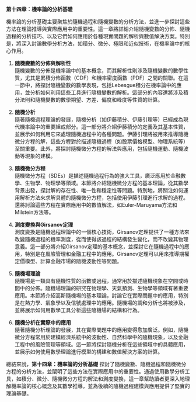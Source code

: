 **第十四章：機率論的分析基礎**

機率論的分析基礎主要聚焦於隨機過程和隨機變數的分析方法，並進一步探討這些方法在理論推導與實際應用中的重要性。這一章將詳細介紹隨機變數的分佈、隨機過程的分析技巧、以及它們如何應用於各種現實問題的解析與數值解決方案。特別是，將深入討論數學分析方法，如積分、微分、極限和近似技術，在機率論中的核心作用。

1. **隨機變數的分佈與解析性**  
   隨機變數的分佈是機率論中的基本概念，而其解析性則涉及隨機變數的數學性質，尤其是累積分佈函數（CDF）和機率密度函數（PDF）之間的關聯。在這一節中，將探討隨機變數的數學表現，包括Lebesgue積分在機率論中的應用，並分析如何利用這些工具進行隨機變數的解析。這部分的內容還將涉及積分法則和隨機變數的數學期望、方差、偏度和峰度等性質的計算。

2. **隨機分析**  
   隨著隨機過程理論的發展，隨機分析（如伊藤積分、伊藤引理等）已經成為現代機率論中的重要組成部分。這一部分將介紹伊藤積分的定義及其基本性質，並展示如何利用它來處理隨機過程中的各種問題。伊藤引理將被用來推導隨機微分方程的解，這些方程對於描述隨機過程（如股票價格模型、物理系統等）至關重要。此外，將探討隨機微分方程的解法與應用，包括隨機運動、隨機波動等現象的建模。

3. **隨機微分方程**  
   隨機微分方程（SDEs）是描述隨機過程行為的強大工具，廣泛應用於金融數學、生物學、物理學等領域。本節將介紹隨機微分方程的基本理論，從其數學背景出發，探討解的存在性、唯一性和穩定性等問題。特別地，將關注如何運用解析方法來求解具體的隨機微分方程，包括使用伊藤引理進行求解的過程。還將討論這些方程在實際應用中的數值解法，如Euler-Maruyama方法和Milstein方法等。

4. **測度變換與Girsanov定理**  
   測度變換是隨機過程理論中的一個核心技術，Girsanov定理提供了一種方法來改變隨機過程的機率測度，從而使得該過程的結構發生變化，而不改變其物理意義。這一部分將介紹Girsanov定理的基本概念，並探討它在隨機過程中的應用，特別是在風險管理和金融工程中的應用。Girsanov定理可以用來推導期權定價模型、計算金融市場的隨機波動性等問題。

5. **隨機場理論**  
   隨機場是一類具有隨機性質的函數或過程，通常用於描述隨機現象在空間或時間中的分佈。隨機場理論的研究在物理學、天氣預測、生物學等領域有著重要應用。本節將介紹高斯隨機場的基本理論，討論它在實際問題中的應用，特別是在熱力學、氣象學以及信號處理中的應用。隨機場的調和分析也將被涉及，並將展示如何用數學工具分析這些隨機場的結構和行為。

6. **隨機分析在實際中的應用**  
   隨著隨機分析理論的發展，其在實際問題中的應用變得愈加廣泛。例如，隨機微分方程常用於建模經濟系統中的波動性、自然科學中的隨機現象，以及金融工程中的風險管理等領域。這一節將探討隨機分析在這些領域中的具體應用，並展示如何使用數學理論進行模型的構建和數值解決方案的計算。

總結來說，**第十四章：機率論的分析基礎** 探討了隨機變數、隨機過程和隨機微分方程的分析方法，並闡明了這些方法在實際應用中的重要性。通過使用數學分析工具，如積分、微分、隨機微分方程的解法和測度變換，這一章幫助讀者更深入地理解機率論的核心概念及其數學推導，並為後續的隨機過程建模與應用提供了堅實的理論基礎。